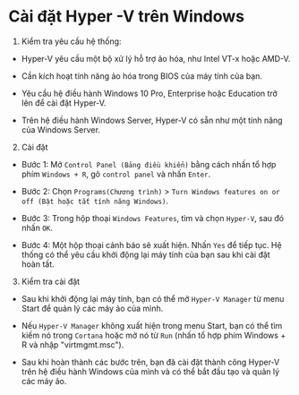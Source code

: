 # Cài đặt Hyper -V trên Windows

1. Kiểm tra yêu cầu hệ thống:

- Hyper-V yêu cầu một bộ xử lý hỗ trợ ảo hóa, như Intel VT-x hoặc AMD-V.

- Cần kích hoạt tính năng ảo hóa trong BIOS của máy tính của bạn.

- Yêu cầu hệ điều hành Windows 10 Pro, Enterprise hoặc Education trở lên để cài đặt Hyper-V.

- Trên hệ điều hành Windows Server, Hyper-V có sẵn như một tính năng của Windows Server.

2. Cài đặt

- Bước 1: Mở `Control Panel (Bảng điều khiển)` bằng cách nhấn tổ hợp phím `Windows + R`, gõ `control panel` và nhấn `Enter`.

- Bước 2: Chọn `Programs(Chương trình)` > `Turn Windows features on or off (Bật hoặc tắt tính năng Windows)`.

- Bước 3: Trong hộp thoại `Windows Features`, tìm và chọn `Hyper-V`, sau đó nhấn `OK`.

- Bước 4: Một hộp thoại cảnh báo sẽ xuất hiện. Nhấn `Yes` để tiếp tục. Hệ thống có thể yêu cầu khởi động lại máy tính của bạn sau khi 
cài đặt hoàn tất.

3. Kiểm tra cài đặt

- Sau khi khởi động lại máy tính, bạn có thể mở `Hyper-V Manager` từ menu Start để quản lý các máy ảo của mình.

- Nếu `Hyper-V Manager` không xuất hiện trong menu Start, bạn có thể tìm kiếm nó trong `Cortana` hoặc 
mở nó từ `Run` (nhấn tổ hợp phím Windows + R và nhập "virtmgmt.msc").

- Sau khi hoàn thành các bước trên, bạn đã cài đặt thành công Hyper-V trên hệ điều hành Windows của mình và 
có thể bắt đầu tạo và quản lý các máy ảo.